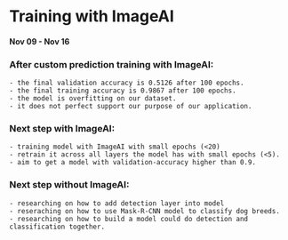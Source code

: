 # Training with ImageAI
#### Nov 09 - Nov 16

### After custom prediction training with ImageAI:
    - the final validation accuracy is 0.5126 after 100 epochs.
    - the final training accuracy is 0.9867 after 100 epochs.
    - the model is overfitting on our dataset.
    - it does not perfect support our purpose of our application.

### Next step with ImageAI:
    - training model with ImageAI with small epochs (<20)
    - retrain it across all layers the model has with small epochs (<5).
    - aim to get a model with validation-accuracy higher than 0.9.
    
### Next step without ImageAI:
    - researching on how to add detection layer into model 
    - reseraching on how to use Mask-R-CNN model to classify dog breeds.
    - researching on how to build a model could do detection and classification together.
    


```python

```
